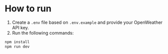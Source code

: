 # How to run

1. Create a `.env` file based on `.env.example` and provide your OpenWeather API key.
2. Run the following commands:

```bash
npm install
npm run dev

